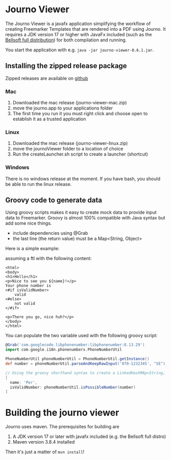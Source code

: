 # Journo Viewer

The Journo Viewer is a javafx application simplifying the workflow of creating Freemarker Templates that
are rendered into a PDF using Journo. It requires a JDK version 17 or higher with JavaFx included (such as the [Bellsoft full distribution](https://bell-sw.com/pages/downloads/#jdk-17-lts))
for both compilation and running.

You start the application with e.g. `java -jar journo-viewer-0.6.1.jar`.  

## Installing the zipped release package
Zipped releases are available on [github](https://github.com/Alipsa/journo/releases)

### Mac
1. Downloaded the mac release (journo-viewer-mac.zip) 
2. move the journo.app to your applications folder
3. The first time you run it you must right click and choose open to establish it
as a trusted application

### Linux
1. Downloaded the mac release (journo-viewer-linux.zip)
2. move the journoViewer folder to a location of choice
3. Run the createLauncher.sh script to create a launcher (shortcut)

### Windows
There is no windows release at the moment. If you have bash, you should be able to run the linux release.

## Groovy code to generate data
Using groovy scripts makes it easy to create mock data to provide input data to Freemarker.
Groovy is almost 100% compatible with Java syntax but add some nice things.

- include dependencies using @Grab
- the last line (the return value) must be a Map<String, Object>

Here is a simple example:

assuming a ftl with the following content:
```injectedfreemarker
<html>
<body>
<h1>Hello</h1>
<p>Nice to see you ${name}!</p>
Your phone number is
<#if isValidNumber>
    valid
<#else>
    not valid
</#if>

<p>There you go, nice huh?</p>
</body>
</html>
```

You can populate the two variable used with the following groovy script:
```groovy
@Grab('com.googlecode.libphonenumber:libphonenumber:8.13.29')
import com.google.i18n.phonenumbers.PhoneNumberUtil

PhoneNumberUtil phoneNumberUtil = PhoneNumberUtil.getInstance()
def number = phoneNumberUtil.parseAndKeepRawInput('070-1232345', "SE")

// Using the groovy shorthand syntax to create a LinkedHashMAp<String, Object>
[
  name: 'Per',
  isValidNumber: phoneNumberUtil.isPossibleNumber(number)
]
```

# Building the journo viewer
Journo uses maven. The prerequisites for building are
1. A JDK version 17 or later with javafx included (e.g. the Bellsoft full distro)
2. Maven version 3.8.4 installed

Then it's just a matter of `mvn install`!
